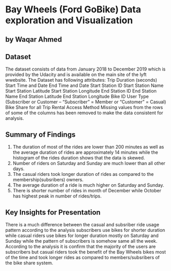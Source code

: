 # Bay Wheels (Ford GoBike) Data exploration and Visualization
## by Waqar Ahmed


## Dataset

The dataset consists of data from January 2018 to December 2019 which is provided by the Udacity and is available on the main site of the lyft wwebsite.
The Dataset has following attributes:
      Trip Duration (seconds)
      Start Time and Date
      End Time and Date
      Start Station ID
      Start Station Name
      Start Station Latitude
      Start Station Longitude
      End Station ID
      End Station Name
      End Station Latitude
      End Station Longitude
      Bike ID
      User Type (Subscriber or Customer – “Subscriber” = Member or “Customer” = Casual)
      Bike Share for all Trip
      Rental Access Method
Missing values from the rows of some of the columns has been removed to make the data consistent for analysis.

## Summary of Findings

1. The duration of most of the rides are lower than 200 minutes as well as the average duration of rides are approximately 14 minutes while the histogram of the rides duration shows that   the data is skewed.
2. Number of riders on Saturday and Sunday are much lower than all other days.
3. The casual riders took longer duration of rides as compared to the membership(subsribers) owners.
4. The average duration of a ride is much higher on Saturday and Sunday.
5. There is shorter number of rides in month of December while October has highest peak in number of rides/trips.


## Key Insights for Presentation

There is a much difference between the casual and subsriber ride usage pattern according to the analysis subscribers use bikes for shorter duration while casual riders use bikes for longer duration mostly on Saturday and Sunday while the pattern of subscribers is somehow same all the week. According to the analysis it is confirm that the majority of the users are subscribers but casual riders took the benefit of the Bay Wheels bikes most of the time and took longer rides as compared to members/subsribers of the bike share system.
